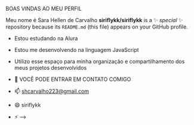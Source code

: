 BOAS VINDAS AO MEU PERFIL

Meu nome é Sara Hellen de Carvalho
**siriflykk/siriflykk** is a ✨ _special_ ✨ repository because its `README.md` (this file) appears on your GitHub profile.



- Estou estudando na Alura
- Estou me desenvolvendo na linguagem JavaScript
- Utilizo esse espaço para minha organização e compartilhamento dos meus projetos desenvolvidos
  
- 💬 VOCÊ PODE ENTRAR EM CONTATO COMIGO
- 📫 shcarvalho223@gmail.com
- 😄 siriflykk
- ⚡ 
-->

